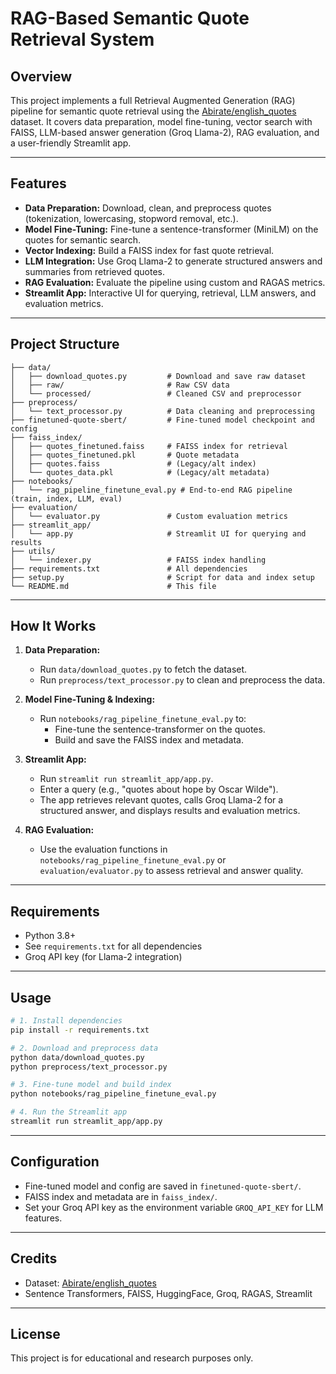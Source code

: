 # RAG-Based Semantic Quote Retrieval System

## Overview
This project implements a full Retrieval Augmented Generation (RAG) pipeline for semantic quote retrieval using the [Abirate/english_quotes](https://huggingface.co/datasets/Abirate/english_quotes) dataset. It covers data preparation, model fine-tuning, vector search with FAISS, LLM-based answer generation (Groq Llama-2), RAG evaluation, and a user-friendly Streamlit app.

---

## Features
- **Data Preparation:** Download, clean, and preprocess quotes (tokenization, lowercasing, stopword removal, etc.).
- **Model Fine-Tuning:** Fine-tune a sentence-transformer (MiniLM) on the quotes for semantic search.
- **Vector Indexing:** Build a FAISS index for fast quote retrieval.
- **LLM Integration:** Use Groq Llama-2 to generate structured answers and summaries from retrieved quotes.
- **RAG Evaluation:** Evaluate the pipeline using custom and RAGAS metrics.
- **Streamlit App:** Interactive UI for querying, retrieval, LLM answers, and evaluation metrics.

---

## Project Structure
```
├── data/
│   ├── download_quotes.py         # Download and save raw dataset
│   ├── raw/                       # Raw CSV data
│   └── processed/                 # Cleaned CSV and preprocessor
├── preprocess/
│   └── text_processor.py          # Data cleaning and preprocessing
├── finetuned-quote-sbert/         # Fine-tuned model checkpoint and config
├── faiss_index/
│   ├── quotes_finetuned.faiss     # FAISS index for retrieval
│   ├── quotes_finetuned.pkl       # Quote metadata
│   ├── quotes.faiss               # (Legacy/alt index)
│   └── quotes_data.pkl            # (Legacy/alt metadata)
├── notebooks/
│   └── rag_pipeline_finetune_eval.py # End-to-end RAG pipeline (train, index, LLM, eval)
├── evaluation/
│   └── evaluator.py               # Custom evaluation metrics
├── streamlit_app/
│   └── app.py                     # Streamlit UI for querying and results
├── utils/
│   └── indexer.py                 # FAISS index handling
├── requirements.txt               # All dependencies
├── setup.py                       # Script for data and index setup
└── README.md                      # This file
```

---

## How It Works
1. **Data Preparation:**
   - Run `data/download_quotes.py` to fetch the dataset.
   - Run `preprocess/text_processor.py` to clean and preprocess the data.

2. **Model Fine-Tuning & Indexing:**
   - Run `notebooks/rag_pipeline_finetune_eval.py` to:
     - Fine-tune the sentence-transformer on the quotes.
     - Build and save the FAISS index and metadata.

3. **Streamlit App:**
   - Run `streamlit run streamlit_app/app.py`.
   - Enter a query (e.g., "quotes about hope by Oscar Wilde").
   - The app retrieves relevant quotes, calls Groq Llama-2 for a structured answer, and displays results and evaluation metrics.

4. **RAG Evaluation:**
   - Use the evaluation functions in `notebooks/rag_pipeline_finetune_eval.py` or `evaluation/evaluator.py` to assess retrieval and answer quality.

---

## Requirements
- Python 3.8+
- See `requirements.txt` for all dependencies
- Groq API key (for Llama-2 integration)

---

## Usage
```bash
# 1. Install dependencies
pip install -r requirements.txt

# 2. Download and preprocess data
python data/download_quotes.py
python preprocess/text_processor.py

# 3. Fine-tune model and build index
python notebooks/rag_pipeline_finetune_eval.py

# 4. Run the Streamlit app
streamlit run streamlit_app/app.py
```

---

## Configuration
- Fine-tuned model and config are saved in `finetuned-quote-sbert/`.
- FAISS index and metadata are in `faiss_index/`.
- Set your Groq API key as the environment variable `GROQ_API_KEY` for LLM features.

---

## Credits
- Dataset: [Abirate/english_quotes](https://huggingface.co/datasets/Abirate/english_quotes)
- Sentence Transformers, FAISS, HuggingFace, Groq, RAGAS, Streamlit

---

## License
This project is for educational and research purposes only.
#
